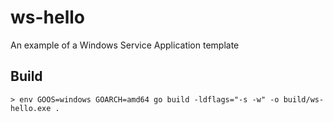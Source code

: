 # ws-hello

An example of a Windows Service Application template

## Build

```
> env GOOS=windows GOARCH=amd64 go build -ldflags="-s -w" -o build/ws-hello.exe .
```

